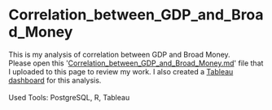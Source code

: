 # Correlation_between_GDP_and_Broad_Money
This is my analysis of correlation between GDP and Broad Money.
<br>
Please open this '[Correlation_between_GDP_and_Broad_Money.md](https://github.com/sh1508/Correlation_between_GDP_and_Broad_Money/blob/main/Correlation_between_GDP_and_Broad_Money.md)' file that I uploaded to this page to review my work. I also created a [Tableau dashboard](https://public.tableau.com/app/profile/seiji.hirano/viz/MostCorrelatedIndicatortoCountrysAverageWagesGrowth/Dashboard1#1) for this analysis.
<br>
<br>
Used Tools: PostgreSQL, R, Tableau
